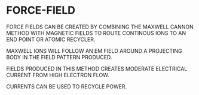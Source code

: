 # FORCE-FIELD
FORCE FIELDS CAN BE CREATED BY COMBINING THE MAXWELL CANNON METHOD WITH MAGNETIC FIELDS TO ROUTE CONTINOUS IONS TO AN END POINT OR ATOMIC RECYCLER.

MAXWELL IONS WILL FOLLOW AN EM FIELD AROUND A PROJECTING BODY IN THE FIELD PATTERN PRODUCED.

FIELDS PRODUCED IN THIS METHOD CREATES MODERATE ELECTRICAL CURRENT FROM HIGH ELECTRON FLOW.

CURRENTS CAN BE USED TO RECYCLE POWER.
